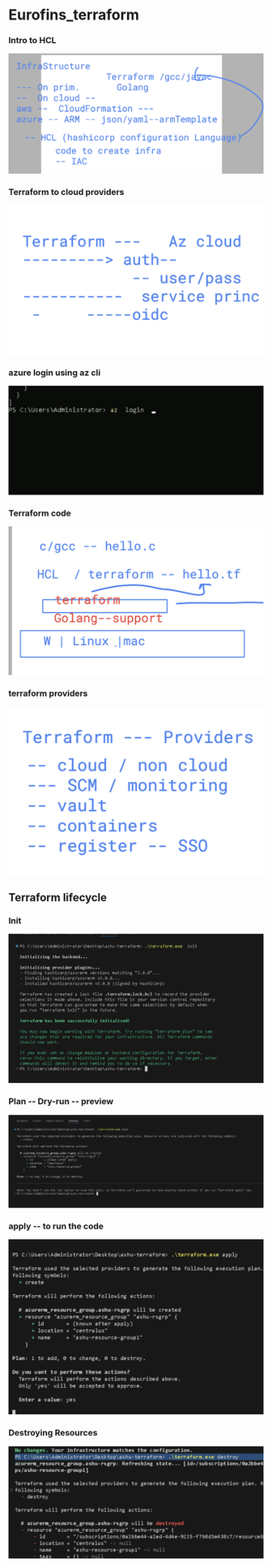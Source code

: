 # Eurofins_terraform

### Intro to HCL 

<img src="hcl1.png">

### Terraform to cloud providers

<img src="auth1.png">

### azure login using az cli

<img src="login.png">

### Terraform code 

<img src="tf.png">

### terraform providers

<img src="pro.png">

## Terraform lifecycle 

### Init

<img src="init.png">

### Plan -- Dry-run -- preview 

<img src="plan.png">

### apply -- to run the code 

<img src="apply.png">

### Destroying Resources 

<img src="destroy.png">





